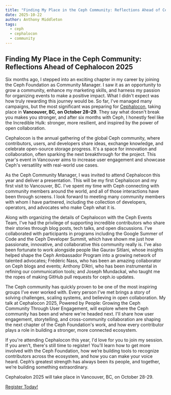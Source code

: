 ```yaml
---
title: "Finding My Place in the Ceph Community: Reflections Ahead of Cephalocon 2025"
date: 2025-10-22
author: Anthony Middleton 
tags:
  - ceph
  - cephalocon
  - community
---
```


## Finding My Place in the Ceph Community: Reflections Ahead of Cephalocon 2025

Six months ago, I stepped into an exciting chapter in my career by joining the Ceph Foundation as Community Manager. I saw it as an opportunity to grow a community, enhance my marketing skills, and harness my passion for organizing events to make a positive impact. What I didn't expect was how truly rewarding this journey would be. So far, I've managed many campaigns, but the most significant was preparing for [Cephalocon](https://events.linuxfoundation.org/cephalocon/), taking place in **Vancouver, BC, on October 28–29**. They say what doesn't break you makes you stronger, and after six months with Ceph, I honestly feel like the Incredible Hulk: stronger, more resilient, and inspired by the power of open collaboration.

Cephalocon is the annual gathering of the global Ceph community, where contributors, users, and developers share ideas, exchange knowledge, and celebrate open-source storage progress. It's a space for innovation and collaboration, often sparking the next breakthrough for the project. This year's event in Vancouver aims to increase user engagement and showcase Ceph's versatility with real-world use cases. 

As the Ceph Community Manager, I was invited to attend Cephalocon this year and deliver a presentation. This will be my first Cephalocon and my first visit to Vancouver, BC. I've spent my time with Ceph connecting with community members around the world, and all of those interactions have been through screens. I look forward to meeting many community members with whom I have partnered, including the collection of developers, operators, and advocates who make Ceph what it is.

Along with organizing the details of Cephalocon with the Ceph Events Team, I've had the privilege of supporting incredible contributors who share their stories through blog posts, tech talks, and open discussions. I’ve collaborated with participants in programs including the Google Summer of Code and the Ceph Developer Summit, which have shown me just how passionate, innovative, and collaborative this community really is. I’ve also been fortunate to work alongside people like Gaurav Sitlani, whose insights helped shape the Ceph Ambassador Program into a growing network of talented advocates; Frédéric Nass, who has been an amazing collaborator on Ceph blogs and events; Anthony D’Atri, who has been instrumental in refining our communication tools; and Joseph Mundackal, who taught me the ropes of making GitHub pull requests for ceph.io updates.

The Ceph community has quickly proven to be one of the most inspiring groups I’ve ever worked with. Every person I’ve met brings a story of solving challenges, scaling systems, and believing in open collaboration. My talk at Cephalocon 2025, Powered by People: Growing the Ceph Community Through User Engagement, will explore where the Ceph community has been and where we're headed next. I'll share how user engagement, storytelling, and cross-community collaboration are shaping the next chapter of the Ceph Foundation's work, and how every contributor plays a role in building a stronger, more connected ecosystem.

If you're attending Cephalocon this year, I'd love for you to join my session. If you aren't, there's still time to register! You'll learn how to get more involved with the Ceph Foundation, how we’re building tools to recognize contributors across the ecosystem, and how you can make your voice heard. Ceph’s greatest strength has always been its people, and together, we’re building something extraordinary.

Cephaloalon 2025 will take place in Vancouver, BC, on October 28-29.

<a class="button" href="https://events.linuxfoundation.org/cephalocon/register/">Register Today!</a>
